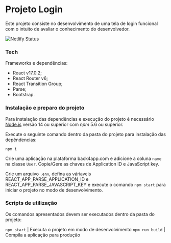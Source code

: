 # Projeto Login

Este projeto consiste no desenvolvimento de uma tela de login funcional com o intuito de avaliar o conhecimento do desenvolvedor. 

[![Netlify Status](https://api.netlify.com/api/v1/badges/e30092c1-1881-4971-b649-b54eef3d9406/deploy-status)](https://app.netlify.com/sites/sleepy-chandrasekhar-a181e1/deploys)
### Tech

Frameworks e dependências:

- React v17.0.2;
- React Router v6;
- React Transition Group;
- Parse;
- Bootstrap.

### Instalação e preparo do projeto

Para instalação das dependências e execução do projeto é necessário [Node.js](https://nodejs.org/) versão 14 ou superior com _npm_ 5.6 ou superior.

Execute o seguinte comando dentro da pasta do projeto para instalação das depêndencias:

```
npm i
```

Crie uma aplicação na plataforma back4app.com e adicione a coluna ```name``` na classe ```User```. Copie/Gere as chaves de Application ID e JavaScript key.

Crie um arquivo ```.env```, defina as váriaveis REACT_APP_PARSE_APPLICATION_ID e REACT_APP_PARSE_JAVASCRIPT_KEY e execute o comando ```npm start``` para iniciar o projeto no modo de desenvolvimento.

### Scripts de utilização

Os comandos apresentados devem ser executados dentro da pasta do projeto:

```npm start``` | Executa o projeto em modo de desenvolvimento
```npm run build``` | Compila a aplicação para produção

